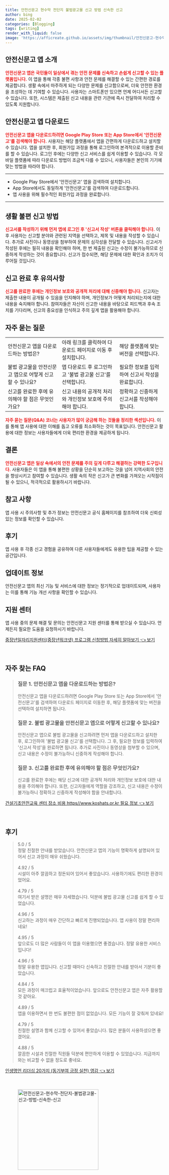 ```yaml
---
title: 안전신문고 현수막 전단지 불법광고물 신고 방법 신속한 신고
author: bing
date: 2025-02-02
categories: [Blogging]
tags: [writing]
render_with_liquid: false
image: 'https://afficreate.github.io/assets/img/thumbnail/안전신문고-현수막-전단지-불법광고물-신고-방법-신속한-신고.webp'
---
```



<h2 id='안전신문고_앱_소개'>안전신문고 앱 소개</h2>

<p><b><span style="color: #ee2323;">안전신문고 앱은 국민들이 일상에서 겪는 안전 문제를 신속하고 손쉽게 신고할 수 있는 플랫폼입니다.</span></b> 이 앱을 통해 각종 불편 사항과 안전 문제를 해결할 수 있는 간편한 경로를 제공합니다. 생활 속에서 마주하게 되는 다양한 문제를 신고함으로써, 더욱 안전한 환경을 조성하는 데 기여할 수 있습니다. 사용자는 스마트폰만 있으면 언제 어디서든 신고할 수 있습니다. 또한, 시스템은 제출된 신고 내용을 관련 기관에 즉시 전달하여 처리할 수 있도록 지원합니다.</p>

<h2 id='안전신문고_앱_다운로드'>안전신문고 앱 다운로드</h2>

<p><b><span style="color: #ee2323;">안전신문고 앱을 다운로드하려면 Google Play Store 또는 App Store에서 '안전신문고'를 검색해야 합니다.</span></b> 사용자는 해당 플랫폼에서 앱을 간편하게 다운로드하고 설치할 수 있습니다. 앱을 설치한 후, 회원가입 과정을 통해 로그인하여 본격적으로 이용할 준비를 할 수 있습니다. 로그인 후에는 다양한 신고 서비스를 쉽게 이용할 수 있습니다. 각 모바일 플랫폼에 따라 다운로드 방법이 조금씩 다를 수 있으니, 사용자들은 본인의 기기에 맞는 방법을 따라야 합니다.</p>

<hr />

<ul>
    <li>Google Play Store에서 '안전신문고' 앱을 검색하여 설치합니다.</li>
    <li>App Store에서도 동일하게 '안전신문고'를 검색하여 다운로드합니다.</li>
    <li>앱 사용을 위해 필수적인 회원가입 과정을 완료합니다.</li>
</ul>

<hr />

<h2 id='생활불편_신고_방법'>생활 불편 신고 방법</h2>

<p><b><span style="color: #ee2323;">신고서를 작성하기 위해 먼저 앱에 로그인 후 '신고서 작성' 버튼을 클릭해야 합니다.</span></b> 이후 사용자는 신고할 분야와 관련된 지역을 선택하고, 제목 및 내용을 작성할 수 있습니다. 추가로 사진이나 동영상을 첨부하여 문제의 심각성을 전달할 수 있습니다. 신고서가 작성된 후에는 필히 내용을 확인해야 하며, 한 번 제출된 신고는 수정이 불가능하므로 신중하게 작성하는 것이 중요합니다. 신고가 접수되면, 해당 문제에 대한 확인과 조치가 이루어질 것입니다.</p>

<h2 id='신고_완료_후_유의사항'>신고 완료 후 유의사항</h2>

<p><b><span style="color: #ee2323;">신고를 완료한 후에는 개인정보 보호와 공개적 처리에 대해 신중해야 합니다.</span></b> 신고자는 제출한 내용이 공개될 수 있음을 인지해야 하며, 개인정보가 어떻게 처리되는지에 대한 내용을 숙지해야 합니다. 참여자들은 자신이 신고한 내용을 바탕으로 피드백과 후속 조치를 기다리며, 신고의 중요성을 인식하고 주의 깊게 앱을 활용해야 합니다.</p>

<h2 id='자주_묻는_질문'>자주 묻는 질문</h2>

<table>
    <tr>
        <td>안전신문고 앱을 다운로드하는 방법은?</td>
        <td>아래 링크를 클릭하여 다운로드 페이지로 이동 후 설치합니다.</td>
        <td>해당 플랫폼에 맞는 버전을 선택합니다.</td>
    </tr>
    <tr>
        <td>불법 광고물을 안전신문고 앱으로 어떻게 신고할 수 있나요?</td>
        <td>앱 다운로드 후 로그인하고 '불법 광고물 신고'를 선택합니다.</td>
        <td>필요한 정보를 입력하여 신고서 작성을 완료합니다.</td>
    </tr>
    <tr>
        <td>신고를 완료한 후에 유의해야 할 점은 무엇인가요?</td>
        <td>신고 내용의 공개적 처리와 개인정보 보호에 주의해야 합니다.</td>
        <td>정확하고 신중하게 신고서를 작성해야 합니다.</td>
    </tr>
</table>

<p><b><span style="color: #ee2323;">자주 묻는 질문(Q&A) 코너는 사용자가 많이 궁금해 하는 것들을 정리한 섹션입니다.</span></b> 이를 통해 앱 사용에 대한 이해를 돕고 오류를 최소화하는 것이 목표입니다. 안전신문고 활용에 대한 정보는 사용자들에게 더욱 편리한 환경을 제공하게 됩니다.</p>

<h2 id='결론'>결론</h2>

<p><b><span style="color: #ee2323;">안전신문고 앱은 일상 속에서의 안전 문제를 주의 깊게 다루고 해결하는 강력한 도구입니다.</span></b> 사용자들은 이 앱을 통해 불편한 상황을 단순히 보고하는 것을 넘어 지역사회의 안전을 향상시키고 참여할 수 있습니다. 생활 속의 작은 신고가 큰 변화를 가져오는 시작점이 될 수 있으니, 적극적으로 활용하시기 바랍니다.</p>

<h2 id='참고_사항'>참고 사항</h2>

<p>앱 사용 시 주의사항 및 추가 정보는 안전신문고 공식 홈페이지를 참조하여 더욱 신뢰성 있는 정보를 확인할 수 있습니다.</p>

<h2 id='후기'>후기</h2>

<p>앱 사용 후 각종 신고 경험을 공유하여 다른 사용자들에게도 유용한 팁을 제공할 수 있는 공간입니다.</p>

<h2 id='업데이트_정보'>업데이트 정보</h2>

<p>안전신문고 앱의 최신 기능 및 서비스에 대한 정보는 정기적으로 업데이트되며, 사용자는 이를 통해 기능 개선 사항을 확인할 수 있습니다.</p>

<h2 id='지원_센터'>지원 센터</h2>

<p>앱 사용 중의 문제 해결 및 문의는 안전신문고 지원 센터를 통해 받으실 수 있습니다. 언제든지 필요한 도움을 요청하시기 바랍니다.</p>


<p><a class="click-button" title="중장년일자리지원센터(중장년워크넷) 프로그램 신청방법 자세히 알아보기" href="https://afficreate.github.io/posts/%EC%A4%91%EC%9E%A5%EB%85%84%EC%9D%BC%EC%9E%90%EB%A6%AC%EC%A7%80%EC%9B%90%EC%84%BC%ED%84%B0(%EC%A4%91%EC%9E%A5%EB%85%84%EC%9B%8C%ED%81%AC%EB%84%B7)-%ED%94%84%EB%A1%9C%EA%B7%B8%EB%9E%A8-%EC%8B%A0%EC%B2%AD%EB%B0%A9%EB%B2%95-%EC%9E%90%EC%84%B8%ED%9E%88-%EC%95%8C%EC%95%84%EB%B3%B4%EA%B8%B0/" rel="dofollow">중장년일자리지원센터(중장년워크넷) 프로그램 신청방법 자세히 알아보기 👈 보기</a></p><br>
<h2 id='자주_찾는_FAQ'>자주 찾는 FAQ</h2>
<div itemscope="" itemtype="https://schema.org/FAQPage"> 
<blockquote> 
<div itemscope="" itemprop="mainEntity" itemtype="https://schema.org/Question"> 
<h3 itemprop="name">질문 1. 안전신문고 앱을 다운로드하는 방법은?</h3> 
<div itemscope="" itemprop="acceptedAnswer" itemtype="https://schema.org/Answer"> 
<span itemprop="text"> 
<p>안전신문고 앱을 다운로드하려면 Google Play Store 또는 App Store에서 '안전신문고'를 검색하여 다운로드 페이지로 이동한 후, 해당 플랫폼에 맞는 버전을 선택하여 설치하면 됩니다.</p> 
</span> 
</div> 
</div> 
<div itemscope="" itemprop="mainEntity" itemtype="https://schema.org/Question"> 
<h3 itemprop="name">질문 2. 불법 광고물을 안전신문고 앱으로 어떻게 신고할 수 있나요?</h3> 
<div itemscope="" itemprop="acceptedAnswer" itemtype="https://schema.org/Answer"> 
<span itemprop="text"> 
<p>안전신문고 앱으로 불법 광고물을 신고하려면 먼저 앱을 다운로드하고 설치한 후, 로그인하여 '불법 광고물 신고'를 선택합니다. 그 후, 필요한 정보를 입력하여 '신고서 작성'을 완료하면 됩니다. 추가로 사진이나 동영상을 첨부할 수 있으며, 신고 내용은 수정이 불가능하니 신중하게 작성해야 합니다.</p> 
</span> 
</div> 
</div> 
<div itemscope="" itemprop="mainEntity" itemtype="https://schema.org/Question"> 
<h3 itemprop="name">질문 3. 신고를 완료한 후에 유의해야 할 점은 무엇인가요?</h3> 
<div itemscope="" itemprop="acceptedAnswer" itemtype="https://schema.org/Answer"> 
<span itemprop="text"> 
<p>신고를 완료한 후에는 해당 신고에 대한 공개적 처리와 개인정보 보호에 대한 내용을 주의해야 합니다. 또한, 신고자들에게 역할을 강조하고, 신고 내용은 수정이 불가능하니 정확하고 신중하게 작성해야 함을 안내합니다.</p> 
</span> 
</div> 
</div> 
</blockquote> 
</div>
<p><a class="click-button" title="건설기초안전교육 센터 장소 비용 https//www.koshats.or.kr 필요 정보" href="https://afficreate.github.io/posts/%EA%B1%B4%EC%84%A4%EA%B8%B0%EC%B4%88%EC%95%88%EC%A0%84%EA%B5%90%EC%9C%A1-%EC%84%BC%ED%84%B0-%EC%9E%A5%EC%86%8C-%EB%B9%84%EC%9A%A9-httpswww.koshats.or.kr-%ED%95%84%EC%9A%94-%EC%A0%95%EB%B3%B4/" rel="dofollow">건설기초안전교육 센터 장소 비용 https//www.koshats.or.kr 필요 정보 👈 보기</a></p><br>
<h2 id='후기'>후기</h2>
<div itemscope itemtype="https://schema.org/Product">
  <blockquote>
  <div itemprop="review" itemscope itemtype="https://schema.org/Review">
      <div itemprop="reviewRating" itemscope itemtype="https://schema.org/Rating"> <span itemprop="ratingValue">5.0</span> / <span itemprop="bestRating">5</span> </div>
      <span itemprop="reviewBody">정말 친절한 안내를 받았습니다. 안전신문고 앱의 기능이 명확하게 설명되어 있어서 신고 과정이 매우 쉬웠습니다.</span>
  </div>
  <br>
  <div itemprop="review" itemscope itemtype="https://schema.org/Review">
      <div itemprop="reviewRating" itemscope itemtype="https://schema.org/Rating"> <span itemprop="ratingValue">4.92</span> / <span itemprop="bestRating">5</span> </div>
      <span itemprop="reviewBody">시설이 아주 깔끔하고 정돈되어 있어서 좋았습니다. 사용하기에도 편리한 환경이었어요.</span>
  </div>
  <br>
  <div itemprop="review" itemscope itemtype="https://schema.org/Review">
      <div itemprop="reviewRating" itemscope itemtype="https://schema.org/Rating"> <span itemprop="ratingValue">4.79</span> / <span itemprop="bestRating">5</span> </div>
      <span itemprop="reviewBody">여기서 받은 설명은 매우 자세했습니다. 덕분에 불법 광고물 신고를 쉽게 할 수 있었습니다.</span>
  </div>
  <br>
  <div itemprop="review" itemscope itemtype="https://schema.org/Review">
      <div itemprop="reviewRating" itemscope itemtype="https://schema.org/Rating"> <span itemprop="ratingValue">4.96</span> / <span itemprop="bestRating">5</span> </div>
      <span itemprop="reviewBody">신고하는 과정이 매우 간단하고 빠르게 진행되었습니다. 앱 사용이 정말 편리하네요!</span>
  </div>
  <br>
  <div itemprop="review" itemscope itemtype="https://schema.org/Review">
      <div itemprop="reviewRating" itemscope itemtype="https://schema.org/Rating"> <span itemprop="ratingValue">4.95</span> / <span itemprop="bestRating">5</span> </div>
      <span itemprop="reviewBody">앞으로도 더 많은 사람들이 이 앱을 이용했으면 좋겠습니다. 정말 유용한 서비스입니다!</span>
  </div>
  <br>
  <div itemprop="review" itemscope itemtype="https://schema.org/Review">
      <div itemprop="reviewRating" itemscope itemtype="https://schema.org/Rating"> <span itemprop="ratingValue">4.96</span> / <span itemprop="bestRating">5</span> </div>
      <span itemprop="reviewBody">정말 유용한 앱입니다. 신고할 때마다 신속하고 친절한 안내를 받아서 기분이 좋았습니다.</span>
  </div>
  <br>
  <div itemprop="review" itemscope itemtype="https://schema.org/Review">
      <div itemprop="reviewRating" itemscope itemtype="https://schema.org/Rating"> <span itemprop="ratingValue">4.84</span> / <span itemprop="bestRating">5</span> </div>
      <span itemprop="reviewBody">모든 과정이 매끄럽고 효율적이었습니다. 앞으로도 안전신문고 앱은 자주 활용할 것 같아요.</span>
  </div>
  <br>
  <div itemprop="review" itemscope itemtype="https://schema.org/Review">
      <div itemprop="reviewRating" itemscope itemtype="https://schema.org/Rating"> <span itemprop="ratingValue">4.89</span> / <span itemprop="bestRating">5</span> </div>
      <span itemprop="reviewBody">앱을 이용하면서 한 번도 불편한 점이 없었습니다. 모든 기능이 잘 갖춰져 있네요!</span>
  </div>
  <br>
  <div itemprop="review" itemscope itemtype="https://schema.org/Review">
      <div itemprop="reviewRating" itemscope itemtype="https://schema.org/Rating"> <span itemprop="ratingValue">4.79</span> / <span itemprop="bestRating">5</span> </div>
      <span itemprop="reviewBody">친절한 설명과 함께 신고할 수 있어서 좋았습니다. 많은 분들이 사용하셨으면 좋겠어요.</span>
  </div>
  <br>
  <div itemprop="review" itemscope itemtype="https://schema.org/Review">
      <div itemprop="reviewRating" itemscope itemtype="https://schema.org/Rating"> <span itemprop="ratingValue">4.88</span> / <span itemprop="bestRating">5</span> </div>
      <span itemprop="reviewBody">깔끔한 시설과 친절한 직원들 덕분에 편안하게 이용할 수 있었습니다. 지금까지와는 비교할 수 없을 정도로 좋네요.</span>
  </div>
  </blockquote>
</div>
<p><a class="click-button" title="인생명언 리더십 20가지 (동기부여 긍정 실천) 영감" href="https://afficreate.github.io/posts/%EC%9D%B8%EC%83%9D%EB%AA%85%EC%96%B8-%EB%A6%AC%EB%8D%94%EC%8B%AD-20%EA%B0%80%EC%A7%80-(%EB%8F%99%EA%B8%B0%EB%B6%80%EC%97%AC-%EA%B8%8D%EC%A0%95-%EC%8B%A4%EC%B2%9C)-%EC%98%81%EA%B0%90/" rel="dofollow">인생명언 리더십 20가지 (동기부여 긍정 실천) 영감 👈 보기</a></p><br>
<figure class="image"><img src="https://afficreate.github.io/assets/img/thumbnail/안전신문고-현수막-전단지-불법광고물-신고-방법-신속한-신고.webp" alt="안전신문고-현수막-전단지-불법광고물-신고-방법-신속한-신고" width="256" height="256"></figure>